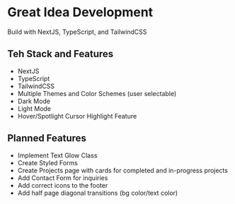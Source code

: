 # Great Idea Development

Build with NextJS, TypeScript, and TailwindCSS

## Teh Stack and Features

- NextJS
- TypeScript
- TailwindCSS
- Multiple Themes and Color Schemes (user selectable)
- Dark Mode
- Light Mode
- Hover/Spotlight Cursor Highlight Feature

## Planned Features

- Implement Text Glow Class
- Create Styled Forms
- Create Projects page with cards for completed and in-progress projects
- Add Contact Form for inquiries
- Add correct icons to the footer
- Add half page diagonal transitions (bg color/text color)
